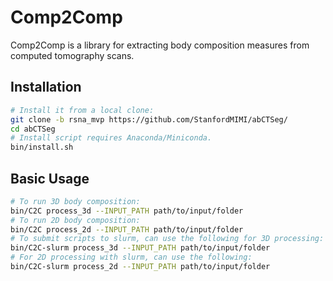 # Comp2Comp
Comp2Comp is a library for extracting body composition measures from computed tomography scans. 

## Installation
```bash
# Install it from a local clone:
git clone -b rsna_mvp https://github.com/StanfordMIMI/abCTSeg/
cd abCTSeg 
# Install script requires Anaconda/Miniconda.
bin/install.sh
```

## Basic Usage
```bash
# To run 3D body composition:
bin/C2C process_3d --INPUT_PATH path/to/input/folder
# To run 2D body composition:
bin/C2C process_2d --INPUT_PATH path/to/input/folder
# To submit scripts to slurm, can use the following for 3D processing:
bin/C2C-slurm process_3d --INPUT_PATH path/to/input/folder
# For 2D processing with slurm, can use the following:
bin/C2C-slurm process_2d --INPUT_PATH path/to/input/folder
```
